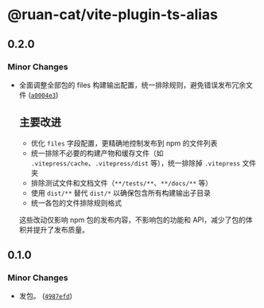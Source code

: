 # @ruan-cat/vite-plugin-ts-alias

## 0.2.0

### Minor Changes

- 全面调整全部包的 files 构建输出配置，统一排除规则，避免错误发布冗余文件 ([`a0004e3`](https://github.com/ruan-cat/monorepo/commit/a0004e395be907502350efbe335f81d10ac299b9))

  ## 主要改进
  - 优化 `files` 字段配置，更精确地控制发布到 npm 的文件列表
  - 统一排除不必要的构建产物和缓存文件（如 `.vitepress/cache`、`.vitepress/dist` 等），统一排除掉 `.vitepress` 文件夹
  - 排除测试文件和文档文件（`**/tests/**`、`**/docs/**` 等）
  - 使用 `dist/**` 替代 `dist/*` 以确保包含所有构建输出子目录
  - 统一各包的文件排除规则格式

  这些改动仅影响 npm 包的发布内容，不影响包的功能和 API，减少了包的体积并提升了发布质量。

## 0.1.0

### Minor Changes

- 发包。 ([`4987efd`](https://github.com/ruan-cat/monorepo/commit/4987efd59063e0cd11b470ece8808b869b7492f9))
